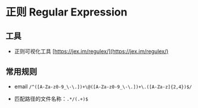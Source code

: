 # 正则 Regular Expression

## 工具

- 正则可视化工具 [https://jex.im/regulex/](https://jex.im/regulex/)

## 常用规则

- email `/^([A-Za-z0-9_\-\.])+\@([A-Za-z0-9_\-\.])+\.([A-Za-z]{2,4})$/`

- 匹配路径的文件名称：`.*/(.+)$`

